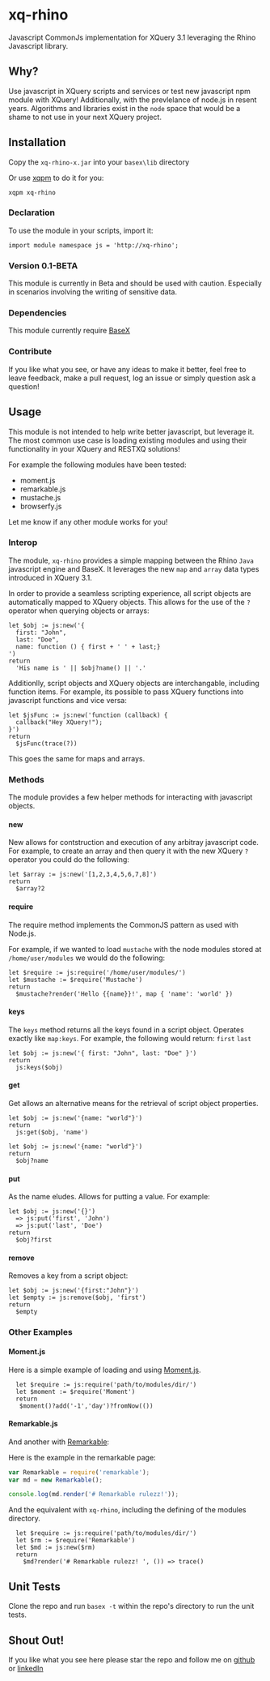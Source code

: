 # xq-rhino

Javascript CommonJs implementation for XQuery 3.1 leveraging the Rhino Javascript library.

## Why?

Use javascript in XQuery scripts and services or test new javascript npm module with XQuery! Additionally, with the 
prevlelance of node.js in resent years. Algorithms and libraries exist in the `node` space that would be a
shame to not use in your next XQuery project.

## Installation
Copy the ``xq-rhino-x.jar`` into your ``basex\lib`` directory 

Or use [xqpm][3] to do it for you:
```
xqpm xq-rhino
```

### Declaration
To use the module in your scripts, import it:

```xquery
import module namespace js = 'http://xq-rhino';
```

### Version 0.1-BETA
This module is currently in Beta and should be used with caution. Especially in scenarios involving the
writing of sensitive data. 

### Dependencies
This module currently require [BaseX][0]

### Contribute
If you like what you see, or have any ideas to make it better, feel free to leave feedback, make a pull request, log an issue or simply question ask a question! 

## Usage 
This module is not intended to help write better javascript, but leverage it. The most common use case is loading
existing modules and using their functionality in your XQuery and RESTXQ solutions!

For example the following modules have been tested:
* moment.js
* remarkable.js
* mustache.js
* browserfy.js

Let me know if any other module works for you!

### Interop

The module, `xq-rhino` provides a simple mapping between the Rhino `Java` javascript engine and BaseX. 
It leverages the new `map` and `array` data types introduced in XQuery 3.1.

In order to provide a seamless scripting experience, all script objects are automatically
mapped to XQuery objects. This allows for the use of the `?` operator when querying objects or arrays:

```xquery
let $obj := js:new('{
  first: "John", 
  last: "Doe", 
  name: function () { first + ' ' + last;}
')
return
  'His name is ' || $obj?name() || '.'
```

Additionlly, script objects and XQuery objects are interchangable, including
function items. For example, its possible to pass XQuery functions into javascript functions and vice versa:

```xquery
let $jsFunc := js:new('function (callback) { 
  callback("Hey XQuery!"); 
}')
return
  $jsFunc(trace(?))
```

This goes the same for maps and arrays.

### Methods
The module provides a few helper methods for interacting with javascript objects. 

#### new
New allows for contstruction and execution of any arbitray javascript code. For example,
to create an array and then query it with the new XQuery `?` operator you could do the 
following:

```xquery
let $array := js:new('[1,2,3,4,5,6,7,8]')
return
  $array?2
```

#### require
The require method implements the CommonJS pattern as used with Node.js. 

For example, if we wanted to load `mustache` with the node modules stored at `/home/user/modules` we would do the following: 

```xquery
let $require := js:require('/home/user/modules/')
let $mustache := $require('Mustache')
return
  $mustache?render('Hello {{name}}!', map { 'name': 'world' })
```

#### keys
The `keys` method returns all the keys found in a script object. Operates exactly like `map:keys`. For example, the 
following would return: `first` `last`

```xquery
let $obj := js:new('{ first: "John", last: "Doe" }')
return
  js:keys($obj)
```

#### get

Get allows an alternative means for the retrieval of script object properties.  

```xquery
let $obj := js:new('{name: "world"}')
return
  js:get($obj, 'name')
```

```xquery
let $obj := js:new('{name: "world"}')
return
  $obj?name
```

#### put

As the name eludes. Allows for putting a value. For example:

```xquery
let $obj := js:new('{}')
  => js:put('first', 'John')
  => js:put('last', 'Doe')
return
  $obj?first
```

#### remove
Removes a key from a script object:

```xquery
let $obj := js:new('{first:"John"}')
let $empty := js:remove($obj, 'first')
return 
  $empty
```

### Other Examples

#### Moment.js
Here is a simple example of loading and using [Moment.js][4].

```xquery
  let $require := js:require('path/to/modules/dir/')
  let $moment := $require('Moment')
  return
   $moment()?add('-1','day')?fromNow(())
```

#### Remarkable.js

And another with [Remarkable][5]:

Here is the example in the remarkable page:
```javascript
var Remarkable = require('remarkable');
var md = new Remarkable();

console.log(md.render('# Remarkable rulezz!'));
```

And the equivalent with `xq-rhino`, including the defining of the modules directory.

```xquery
  let $require := js:require('path/to/modules/dir/')
  let $rm := $require('Remarkable')
  let $md := js:new($rm)
  return 
    $md?render('# Remarkable rulezz! ', ()) => trace()
```

## Unit Tests
Clone the repo and run ``basex -t`` within the repo's directory to run the unit tests.

## Shout Out!
If you like what you see here please star the repo and follow me on [github][1] or [linkedIn][2]

[0]: http://www.basex.org
[1]: https://github.com/james-jw/xqpm
[2]: https://www.linkedin.com/pub/james-wright/61/25a/101
[3]: https://github.com/james-jw/xqpm
[4]: http://momentjs.com/
[5]: https://github.com/jonschlinkert/remarkable
